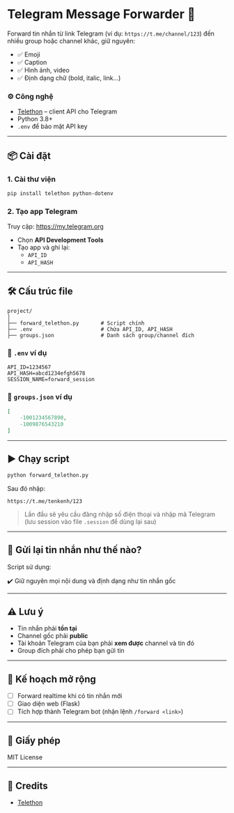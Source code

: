 # Telegram Message Forwarder 🚀

Forward tin nhắn từ link Telegram (ví dụ: `https://t.me/channel/123`) đến nhiều group hoặc channel khác, giữ nguyên:

- ✅ Emoji
- ✅ Caption
- ✅ Hình ảnh, video
- ✅ Định dạng chữ (bold, italic, link...)

### ⚙️ Công nghệ

- [Telethon](https://github.com/LonamiWebs/Telethon) – client API cho Telegram
- Python 3.8+
- `.env` để bảo mật API key

---

## 📦 Cài đặt

### 1. Cài thư viện

```bash
pip install telethon python-dotenv
```

### 2. Tạo app Telegram

Truy cập: https://my.telegram.org

- Chọn **API Development Tools**
- Tạo app và ghi lại:
  - `API_ID`
  - `API_HASH`

---

## 🛠 Cấu trúc file

```text
project/
│
├── forward_telethon.py       # Script chính
├── .env                      # Chứa API_ID, API_HASH
├── groups.json               # Danh sách group/channel đích
```

### 📄 `.env` ví dụ

```env
API_ID=1234567
API_HASH=abcd1234efgh5678
SESSION_NAME=forward_session
```

### 📄 `groups.json` ví dụ

```json
[
    -1001234567890,
    -1009876543210
]
```

---

## ▶️ Chạy script

```bash
python forward_telethon.py
```

Sau đó nhập:

```text
https://t.me/tenkenh/123
```

> Lần đầu sẽ yêu cầu đăng nhập số điện thoại và nhập mã Telegram (lưu session vào file `.session` để dùng lại sau)

---

## 🔁 Gửi lại tin nhắn như thế nào?

Script sử dụng:


✔️ Giữ nguyên mọi nội dung và định dạng như tin nhắn gốc

---

## ⚠️ Lưu ý

- Tin nhắn phải **tồn tại**
- Channel gốc phải **public**
- Tài khoản Telegram của bạn phải **xem được** channel và tin đó
- Group đích phải cho phép bạn gửi tin

---

## 📌 Kế hoạch mở rộng

- [ ] Forward realtime khi có tin nhắn mới
- [ ] Giao diện web (Flask)
- [ ] Tích hợp thành Telegram bot (nhận lệnh `/forward <link>`)

---

## 📜 Giấy phép

MIT License

---

## 🙌 Credits

- [Telethon](https://github.com/LonamiWebs/Telethon)
